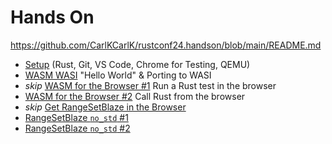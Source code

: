 # Hands On

<https://github.com/CarlKCarlK/rustconf24.handson/blob/main/README.md>

* [Setup](setup.md) (Rust, Git, VS Code, Chrome for Testing, QEMU)
* [WASM WASI](wasi.md) "Hello World" & Porting to WASI
* *skip* [WASM for the Browser #1](wasm_browser1.md) Run a Rust test in the browser
* [WASM for the Browser #2](wasm_browser2.md) Call Rust from the browser
* *skip* [Get RangeSetBlaze in the Browser](rsb_to_wasm_browser.md)
* [RangeSetBlaze `no_std` #1](rsb_no_std1.md)
* [RangeSetBlaze `no_std` #2](rsb_no_std2.md)
